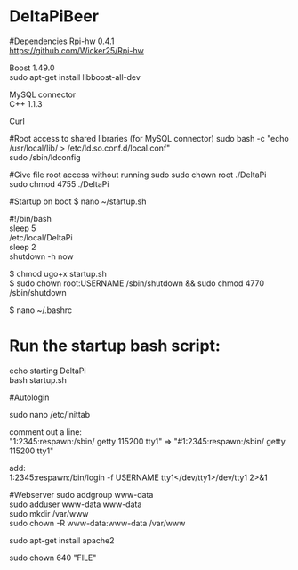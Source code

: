 DeltaPiBeer
===========

#Dependencies
Rpi-hw 0.4.1<br>
https://github.com/Wicker25/Rpi-hw

Boost 1.49.0<br> 
sudo apt-get install libboost-all-dev

MySQL connector<br>
C++ 1.1.3

Curl

#Root access to shared libraries (for MySQL connector)
sudo bash -c "echo /usr/local/lib/ > /etc/ld.so.conf.d/local.conf"<br>
sudo /sbin/ldconfig

#Give file root access without running sudo
sudo chown root ./DeltaPi <br>
sudo chmod 4755 ./DeltaPi

#Startup on boot
$ nano ~/startup.sh

 #!/bin/bash<br>
sleep 5<br>
/etc/local/DeltaPi<br>
sleep 2<br>
shutdown -h now

$ chmod ugo+x startup.sh<br>
$ sudo chown root:USERNAME /sbin/shutdown && sudo chmod 4770 /sbin/shutdown

$ nano ~/.bashrc

 # Run the startup bash script:<br>
echo starting DeltaPi<br>
bash startup.sh

#Autologin

sudo nano /etc/inittab

comment out a line:<br>
"1:2345:respawn:/sbin/ getty 115200 tty1"  => "#1:2345:respawn:/sbin/ getty 115200 tty1"

add:<br>
1:2345:respawn:/bin/login -f USERNAME tty1</dev/tty1>/dev/tty1 2>&1

#Webserver
sudo addgroup www-data<br>
sudo adduser www-data www-data<br>
sudo mkdir /var/www<br>
sudo chown -R www-data:www-data /var/www<br>

sudo apt-get install apache2

sudo chown 640 "FILE"
